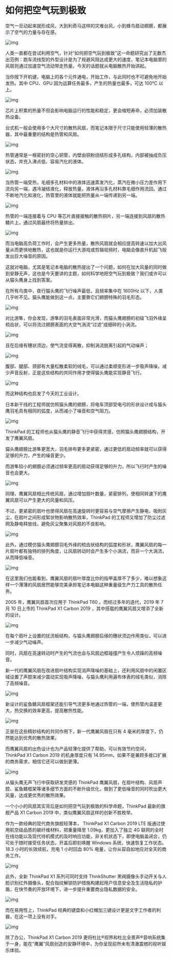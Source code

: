 # 如何把空气玩到极致

空气一旦动起来就形成风，大到利奇马这样的灾难台风，小到蜂鸟扇动翅膀，都展示了空气的力量与存在感。

![img](https://i.loli.net/2021/10/24/o8gmSuTR2nd6yzj.jpg)

人类一直都在尝试利用空气，针对“如何把空气玩到极致”这一命题研究出了无数杰出范例：跑车流线型的外型设计是为了规避风阻达成更大的速度，笔记本电脑里的风扇则通过加速空气流动带走热量。今天的话题就从电脑散热开始讲起。

当你按下开机键，电脑上的各个元件通电，开始工作，与此同时也不可避免地开始发热。其中 CPU、GPU 因为运算任务最多，产生的热量也最多，可达 100℃ 以上。

![img](https://i.loli.net/2021/10/24/sZg23vPEjaXhHQo.jpg)

芯片上积累的热量不但会影响电脑运行的性能和稳定，更会缩短寿命，必须加装散热设备。

台式机一般会使用多个大尺寸的散热风扇，而笔记本限于尺寸只能使用轻薄的散热器，其中最重要的结构是热管和风扇。

![img](https://i.loli.net/2021/10/24/kfRrSBVzsmCjbAE.jpg)

热管通常是一根密封的空心铜管，内壁由铜粉烧结形成多孔结构，内部被抽成负压状态，并充入沸点低、容易汽化的液体。

![img](https://i.loli.net/2021/10/24/AG4T5d8mO7XqHkC.jpg)

当热管一端受热，毛细多孔材料中的液体迅速蒸发汽化，蒸汽在微小压力差作用下流向另一端，遇冷凝结液化，释放热量，液体再沿多孔材料靠毛细作用流回。通过不断地汽化和液化，热管里的液体就能把热量从一端传递到另一端。

![img](https://i.loli.net/2021/10/24/75dQgyJiMLn6SVs.jpg)

热管的一端连接着与 CPU 等芯片直接接触的散热铜片，另一端连接到风扇的散热鳍片上，通过风扇最终将热量排出。

![img](https://i.loli.net/2021/10/24/DfZVMgR3xH6WpuL.gif)

而当电脑高负荷工作时，会产生更多热量，散热风扇就会相应提高转速以加大出风量从而更快地散热，这也就是你运行大游戏或剪辑视频时，电脑会像直升机起飞般发出巨大噪音的原因。

这就对电脑，尤其是笔记本电脑的散热提出了一个问题，如何在加大风量的同时做到安静无声，这也是今天要讲的主题，如何科学地把空气玩到极致？我们或许可以从猫头鹰身上找到答案。

在所有鸟类中，夜行猫头鹰的飞行噪声最低，且频率集中在 1600Hz 以下，人类几乎听不见。猫头鹰能做到这一点，主要靠它们翅膀特殊的羽毛形态。

![img](https://i.loli.net/2021/10/24/rF5oZxvnSesMk9m.gif)

对比游隼，你会发现，游隼的羽毛表面非常光滑，而猫头鹰翅膀的初级飞羽外缘呈梳齿状，可以将流过翅膀表面的大空气涡流“过滤”成细碎的小涡流。

![img](https://i.loli.net/2021/10/24/GIQfX7JnSE5D6Le.gif)

且在后缘有穗状须边，使气流变得离散，抑制涡流脱离引起的气动噪声；

![img](https://i.loli.net/2021/10/24/n1rEVaJhRgk2DPl.jpg)

腹部、腿部、颈部有大量松散柔软的绒毛，可以通过柔顺变形进一步吸声降噪，减少声音反射，正是这些结构的共同作用才使得猫头鹰能实现静音飞行。

![img](https://i.loli.net/2021/10/24/zZCWAefXFN6wsV8.gif)

而这种结构也启发了今天的工业设计。

日本新干线的工程师就仿照猫头鹰的翅膀，将电车顶部受电弓的形状设计成与猫头鹰羽毛具有相同的弧度，从而减小了噪音和空气阻力。

![img](https://i.loli.net/2021/10/24/Ga8VNO4TMk62b9p.gif)

ThinkPad 的工程师也从猫头鹰的静音飞行中获得灵感，仿照猫头鹰翅膀结构，开发了鹰翼风扇。

猫头鹰翅膀比游隼更宽大，羽毛排布更多更紧密，通过更低的扇动频率就可以获得足够的升力，产生的噪音更少。

而游隼较小的翅膀必须通过频率更高的扇动获得足够的升力，所以飞行时产生的噪音也会更大。

![img](https://i.loli.net/2021/10/24/UYQliVctTj2wBGE.jpg)

同理，鹰翼风扇相比传统风扇，通过增加扇叶数量，紧密排列，使相同转速下的鹰翼风扇可以产生更大的风量和风压。

不过，更紧密的扇叶也使得风扇在高速旋转时更容易与空气摩擦产生静电，吸附灰尘，在扇叶之间形成絮状物影响散热效率，ThinkPad 的工程师又增加了防尘过滤网及静电释放线，避免灰尘聚集对风扇的不良影响。

![img](https://mmbiz.qpic.cn/mmbiz_gif/U6yRaDu1NabORl8Orqh4K34yyxUPXS1ENyxoMTlic2ic46appLlQUxF7ZUUvRqhPIsicYyDfPb0XU3CcIibR70ev4Q/640?wx_fmt=gif)

此外，通过模仿猫头鹰翅膀羽毛外缘的梳齿状结构的弧度和形状，鹰翼风扇的每一片扇叶都有独特的排列角度，让风扇转动时会产生多个小涡流，而非一个大涡流，从而降低噪音。

![img](https://i.loli.net/2021/10/24/gIafMXL623icyRU.jpg)

在这里我们也能看到，鹰翼风扇的扇叶厚度比你的指甲盖厚不了多少，难以想象这样一个薄薄的风扇居然能够完美承担笔记本电脑这种重量级生产力工具的散热任务。

2005 年，鹰翼风扇首次应用于 ThinkPad T60 。而经过多年的迭代，2019 年 7 月 10 日上市的 ThinkPad X1 Carbon 2019 ，其中搭载的鹰翼风扇又增添了全新的设计。

![img](https://i.loli.net/2021/10/24/aKSZXrpQYjsO6Mg.jpg)

在每个扇叶上设置的扰流板结构，与猫头鹰翅膀后缘的穗状须边作用类似，可以进一步减少气动噪声。

同时，风扇在高速转动时产生的气流也会与风扇边框碰撞产生令人烦躁的高频噪音。

新一代的鹰翼风扇在改进扇叶结构实现消声降噪的基础上，还利用风扇中的闲置区域设置了声腔来减少震动实现吸声降噪，与猫头鹰利用遍布体表的绒毛类似，消除了高频噪音。

![img](https://i.loli.net/2021/10/24/bqCtOP1Yzy3IoKa.jpg)

新设计的鲨鱼鳍风扇框架还能引导气流更多地通过热管的一端，使热管内温差更大，热交换的效率更高，提高散热性能。

![img](https://i.loli.net/2021/10/24/EW9XaIDMy3vfGPo.jpg)

正是在这些精妙结构的共同作用下，新一代鹰翼风扇在只有 4 毫米的厚度下，仍然能达到优秀的散热效果。

而鹰翼风扇的出色设计也为产品轻薄化提供了帮助，可以有效节约空间，ThinkPad X1 Carbon 2019 的机身厚度只有 14.95mm，如果不是兼顾多接口扩展的商务需求，相信它还可以做到更薄。

![img](https://i.loli.net/2021/10/24/JGMFtzQ2nHkY5R1.jpg)

从猫头鹰无声飞行中获取研发灵感的 ThinkPad 鹰翼风扇，在扇叶结构、风扇声腔、鲨鱼鳍框架等诸多细节方面的不断升级优化，做到了更低噪音的同时吹出更大风量，达成更优秀的散热效果。

一个小小的风扇其实背后是如何把空气玩到极致的科学命题，ThinkPad 最新的旗舰产品 X1 Carbon 2019 中，类似鹰翼风扇这样的创新不胜枚举。

作为一款经典的现代商务旗舰轻薄本， ThinkPad X1 Carbon 2019 LTE 版通过使用航空级品质的碳纤维材料，把重量降至 1.09kg，更加入了独立 4G 联网的全时在线功能以及现代待机模式的及时响应功能，非关机状态下，即使电脑盖闭合，仍可处于随时接受任务状态，开盖后即刻唤醒 Windows 系统，快速恢复工作状态。18.3 小时的长效续航，充电 1 小时回血 80% 电量，让你从容自如地应对全天的商务工作。

![img](https://i.loli.net/2021/10/24/5vRgIHpGMEehT4B.jpg)

此外，全新 ThinkPad X1 系列可同时支持 ThinkShutter 黑阀摄像头手动开关与人脸识别红外摄像头，配合指纹解锁防护措施构建起用户信息安全及生活隐私的护盾，在快节奏的开放环境下，进一步提升重要商业隐私数据的安全。

![img](https://i.loli.net/2021/10/24/DoheK4QSiNk37tz.jpg)

而在易用性上，ThinkPad 经典的键盘和小红帽加三键设计更是文字工作者的利器，在这一项上没有对手。

![img](https://i.loli.net/2021/10/24/q7gmUX6zYNFM1RO.jpg)

除了办公，ThinkPad X1 Carbon 2019 更将杜比®视界和杜比全景声®音响系统集于一身，能在“鹰翼”风扇创造的安静环境中，为你呈现前所未有清澈震撼的视听娱乐体验。

